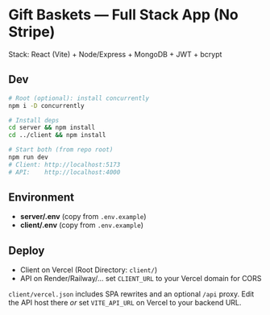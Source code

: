 
# Gift Baskets — Full Stack App (No Stripe)
Stack: React (Vite) + Node/Express + MongoDB + JWT + bcrypt

## Dev
```bash
# Root (optional): install concurrently
npm i -D concurrently

# Install deps
cd server && npm install
cd ../client && npm install

# Start both (from repo root)
npm run dev
# Client: http://localhost:5173
# API:    http://localhost:4000
```

## Environment
- **server/.env** (copy from `.env.example`)
- **client/.env** (copy from `.env.example`)

## Deploy
- Client on Vercel (Root Directory: `client/`)
- API on Render/Railway/… set `CLIENT_URL` to your Vercel domain for CORS

`client/vercel.json` includes SPA rewrites and an optional `/api` proxy.
Edit the API host there *or* set `VITE_API_URL` on Vercel to your backend URL.
